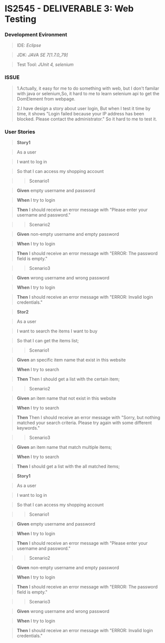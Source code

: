 # IS2545 - DELIVERABLE 3: Web Testing

### Development Evironment

>IDE: *Eclipse*

>JDK: *JAVA SE 7[1.7.0_79]*

>Test Tool: *JUnit 4, selenium*

### ISSUE
>1.Actually, it easy for me to do something with web, but I don't familar with java or selenium,So, it hard to me to learn selenium api to get the DomElement from webpage.

>2.I have design a story about user login, But when I test it time by time, it shows "Login failed because your IP address has been blocked. Please contact the administrator." So it hard to me to test it.

### User Stories
>**Story1**

>As a user

>I want to log in

>So that I can access my shopping account

>>Scenario1

>**Given** empty username and password

>**When** I try to login

>**Then** I should receive an error message with "Please enter your username and password."

>>Scenario2 

>**Given** non-empty username and empty password

>**When** I try to login

>**Then** I should receive an error message with "ERROR: The password field is empty."

>>Scenario3   

>**Given** wrong username and wrong password

>**When** I try to login

>**Then** I should receive an error message with "ERROR: Invalid login credentials."

>**Stor2**

>As a user

>I want to search the items I want to buy

>So that I can get the items list;

>>Scenario1

>**Given** an specific item name that exist in this website

>**When** I try to search

>**Then** Then I should get a list with the certain item;

>>Scenario2 

>**Given** an item name that not exist in this website

>**When** I try to search

>**Then** Then I should receive an error message with "Sorry, but nothing matched your search criteria. Please try again with some different keywords."

>>Scenario3   

>**Given** an item name that match multiple items;

>**When** I try to search

>**Then** I should get a list with the all matched items;

>**Story1**

>As a user

>I want to log in

>So that I can access my shopping account

>>Scenario1

>**Given** empty username and password

>**When** I try to login

>**Then** I should receive an error message with "Please enter your username and password."

>>Scenario2 

>**Given** non-empty username and empty password

>**When** I try to login

>**Then** I should receive an error message with "ERROR: The password field is empty."

>>Scenario3   

>**Given** wrong username and wrong password

>**When** I try to login

>**Then** I should receive an error message with "ERROR: Invalid login credentials."


